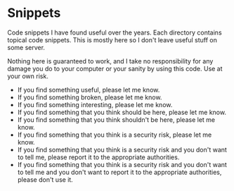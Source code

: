 # Snippets

Code snippets I have found useful over the years. Each directory contains
topical code snippets. This is mostly here so I don't leave useful stuff
on some server.

Nothing here is guaranteed to work, and I take no responsibility for any
damage you do to your computer or your sanity by using this code. Use at
your own risk.

* If you find something useful, please let me know.
* If you find something broken, please let me know.
* If you find something interesting, please let me know.
* If you find something that you think should be here, please let me know.
* If you find something that you think shouldn't be here, please let me know.
* If you find something that you think is a security risk, please let me know.
* If you find something that you think is a security risk and you don't want
  to tell me, please report it to the appropriate authorities.
* If you find something that you think is a security risk and you don't want
  to tell me and you don't want to report it to the appropriate authorities,
  please don't use it.
